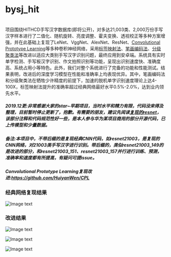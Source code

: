 # bysj_hit 
<br>项目围绕HITHCD手写汉字数据库(即将公开)，对多达21,003类、2,000万份手写汉字样本进行了二值化、随机旋转、亮度调整、霍夫变换、透视校正等多种方案增强，并在此基础上复现了LeNet、VggNet、AlexNet、ResNet、<a href="https://arxiv.org/abs/1805.03438">Convolutional Prototype Learning</a>等多种卷积神经网络，采用<a href="https://arxiv.org/abs/1806.02507">标签映射法</a>、<a href="https://www.computer.org/csdl/proceedings-article/icfhr/2016/0981a530/12OmNqJq4qf">笔画编码法</a>、<a href="https://www.computer.org/csdl/proceedings-article/icdar/2017/3586a573/12OmNyGtjef">分级聚类法</a>等改进以适应大类别手写汉字识别问题，最终应用到安卓端。系统具有实时单字检测、手写板汉字识别、作文拍照识别等功能，呈现出识别速度快、准确度高、系统占用小等特色。此外，我们对整个系统进行了完备的功能和性能测试。结果表明，改进后的深度学习模型在性能和准确率上均表现优异。其中，笔画编码法和分级聚类法在牺牲少许精度的前提下，加速的脱机单字识别速度理论上达4-100X，标签映射法提升的准确率超过经典网络最好水平0.5%-2.0%，达到业内领先水平。</br>
##### 2019.12更:非常感谢大家的star~早期项目，当时水平和精力有限，代码没来得及整理，目前暂时停止更新了，抱歉。有需要的朋友，建议先阅读<a href="https://github.com/HuiyanWen/resnet_tensorflow">复现的resnet</a>，该部分注释和代码规范性好一些，是本人参与华为某项目商用的部分开源代码，已上传模型和少量数据。
##### 备注:本项目中，不带后缀的是复现经典CNN代码，如resnet21003，是复现的CNN网络，对21003类手写汉字进行识别。带后缀的，类似resnet21003_149的是改进的部分，和resnet21003_151、resnet21003_157并行进行训练、预测，准确率和速度都有所提高，有疑问可提issue。
##### Convolutional Prototype Learning复现改进:https://github.com/HuiyanWen/CPL
<h3>经典网络复现结果</h3>

![Image text](https://github.com/HuiyanWen/bysj_hit/blob/master/4.png)

<h3>改进结果</h3>

![Image text](https://github.com/HuiyanWen/bysj_hit/blob/master/1.png)

![Image text](https://github.com/HuiyanWen/bysj_hit/blob/master/5.png)

![Image text](https://github.com/HuiyanWen/bysj_hit/blob/master/6.png)




